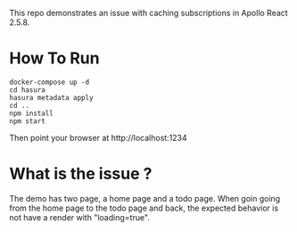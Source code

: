 This repo demonstrates an issue with caching subscriptions in Apollo React 2.5.8.

# How To Run

```
docker-compose up -d
cd hasura
hasura metadata apply
cd ..
npm install
npm start
```

Then point your browser at http://localhost:1234

# What is the issue ?

The demo has two page, a home page and a todo page. When goin going from the home page to the todo page and back, the expected behavior is not have a render with "loading=true".
